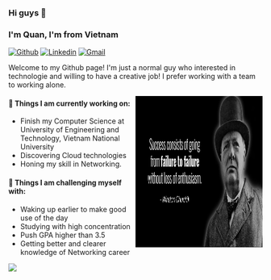 ### Hi guys 👋 
### I'm Quan, I'm from Vietnam

[![Github](https://img.shields.io/badge/-Github-000?style=flat&logo=Github&logoColor=white)](https://github.com/QuanVo308/QuanVo308)
[![Linkedin](https://img.shields.io/badge/-LinkedIn-blue?style=flat&logo=Linkedin&logoColor=white)](https://www.linkedin.com/in/quan-vo-921817225/)
[![Gmail](https://img.shields.io/badge/-Gmail-c14438?style=flat&logo=Gmail&logoColor=white)](mailto:minhquan.vo01@gmail.com)

Welcome to my Github page! I'm just a normal guy who interested in technologie and willing to have a creative job! I prefer working with a team to working alone.

<img align="right" alt="img" src="https://github.com/QuanVo308/QuanVo308/blob/main/Untitled.png" width="50%" height="300px" />


#### 🌱 Things I am currently working on: 
- Finish my Computer Science at University of Engineering and Technology, Vietnam National University
- Discovering Cloud technologies
- Honing my skill in Networking.

#### :muscle: Things I am challenging myself with:
- Waking up earlier to make good use of the day
- Studying with high concentration
- Push GPA higher than 3.5
- Getting better and clearer knowledge of Networking career


<div>
	<img width="50%" align='left'  src="https://github-readme-stats.vercel.app/api?username=QuanVo308&show_icons=true&theme=monokai&count_private=true&include_all_commits=true" />
</div>
